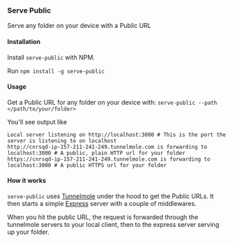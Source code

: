 ### Serve Public
Serve any folder on your device with a Public URL

#### Installation
Install `serve-public` with NPM.

Run `npm install -g serve-public`

#### Usage
Get a Public URL for any folder on your device with:
`serve-public --path </path/to/your/folder>`

You'll see output like
```
Local server listening on http://localhost:3000 # This is the port the server is listening to on localhost
http://cnrsqd-ip-157-211-241-249.tunnelmole.com is forwarding to localhost:3000 # A public, plain HTTP url for your folder
https://cnrsqd-ip-157-211-241-249.tunnelmole.com is forwarding to localhost:3000 # A public HTTPS url for your folder
```

#### How it works
`serve-public` uses [Tunnelmole](https://github.com/robbie-cahill/tunnelmole-client) under the hood to get the Public URLs. It then starts a simple [Express](https://expressjs.com/) server with a couple of middlewares.

When you hit the public URL, the request is forwarded through the tunnelmole servers to your local client, then to the express server serving up your folder.

